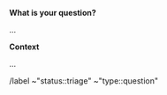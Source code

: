 <!--
Please add [QUESTION] to the title of the issue if you are creating a question.
labels: status::triage type::question
-->

**What is your question?**

<!-- Provide a clear and concise description of your question. -->
...

**Context**

<!-- Provide any context that might be helpful in understanding your question.  For example, what are you trying to achieve?  What have you already tried? -->
...

/label ~"status::triage" ~"type::question"
